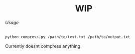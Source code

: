 <h1 align="center"> WIP </h1>

###### Usage
``` python compress.py /path/to/text.txt /path/to/output.txt ```

Currently doesnt compress anything